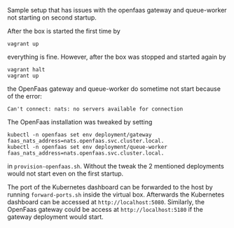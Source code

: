 Sample setup that has issues with the openfaas gateway and queue-worker not starting on second startup.

After the box is started the first time by

```
vagrant up
```

everything is fine. However, after the box was stopped and started again by

```
vagrant halt
vagrant up
```

the OpenFaas gateway and queue-worker do sometime not start because of the error:

```
Can't connect: nats: no servers available for connection
```

The OpenFaas installation was tweaked by setting

```
kubectl -n openfaas set env deployment/gateway faas_nats_address=nats.openfaas.svc.cluster.local.
kubectl -n openfaas set env deployment/queue-worker faas_nats_address=nats.openfaas.svc.cluster.local.
```

in `provision-openfaas.sh`. Without the tweak the 2 mentioned deployments would not start even on the first startup.

The port of the Kubernetes dashboard can be forwarded to the host by running `forward-ports.sh` inside the virtual box. Afterwards the Kubernetes dashboard can be accessed at `http://localhost:5080`. Similarly, the OpenFaas gateway could be access at `http://localhost:5180` if the gateway deployment would start.  
